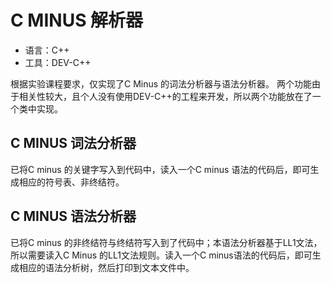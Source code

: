 # C MINUS 解析器

* 语言：C++
* 工具：DEV-C++

根据实验课程要求，仅实现了C Minus 的词法分析器与语法分析器。
两个功能由于相关性较大，且个人没有使用DEV-C++的工程来开发，所以两个功能放在了一个类中实现。

## C MINUS 词法分析器
已将C minus 的关键字写入到代码中，读入一个C minus 语法的代码后，即可生成相应的符号表、非终结符。

## C MINUS 语法分析器
已将C minus 的非终结符与终结符写入到了代码中；本语法分析器基于LL1文法，所以需要读入C Minus 的LL1文法规则。读入一个C minus语法的代码后，即可生成相应的语法分析树，然后打印到文本文件中。